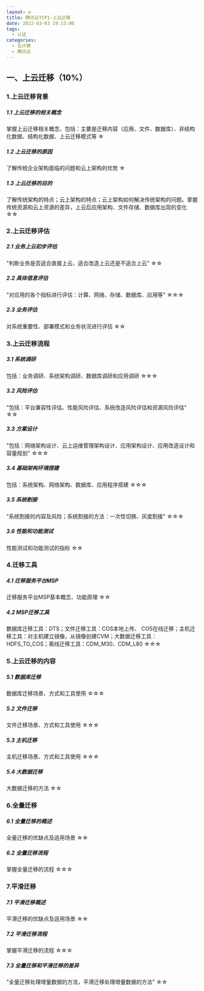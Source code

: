 ```yaml
---
layout: w
title: 腾讯云TCP1-上云迁移
date: 2022-03-03 19:13:00
tags: 
  - 认证
categories:
  - 云计算
  - 腾讯云
---
```


<p></p>
<!-- more -->

## 一、上云迁移（10%）	
### 1.上云迁移背景	
##### 1.1 上云迁移的相关概念	
掌握上云迁移相关概念，包括：主要是迁移内容（应用、文件、数据库）、非结构化数据、结构化数据、上云迁移模式等	☆

##### 1.2 上云迁移的原因	
了解传统企业架构面临的问题和云上架构的优势	☆

##### 1.3 上云迁移的目的	
了解传统架构的特点；云上架构的特点；云上架构如何解决传统架构的问题。掌握传统资源和云上资源的差异，上云后应用架构、文件存储、数据库出现的变化	☆☆

### 2.上云迁移评估	
##### 2.1 业务上云初步评估	
"判断业务是否适合直接上云、适合改造上云还是不适合上云"	☆☆

##### 2.2 具体信息评估	
"对应用的各个指标进行评估：计算、网络、存储、数据库、应用等"	☆☆☆

##### 2.3 业务评估	
对系统重要性、部署模式和业务状况进行评估	☆☆

### 3.上云迁移流程	
##### 3.1 系统调研	
包括：业务调研、系统架构调研、数据库调研和应用调研	☆☆☆

##### 3.2 风险评估	
"包括：平台兼容性评估、性能风险评估、系统改造风险评估和资源风险评估"	☆☆

##### 3.3 方案设计	
"包括：网络架构设计、云上运维管理架构设计、应用架构设计、应用改造设计和容量规划"	☆☆☆

##### 3.4 基础架构环境搭建	
包括：系统架构、网络架构、数据库、应用程序搭建	☆☆☆

##### 3.5 系统割接	
"系统割接的内容及风险；系统割接的方法：一次性切换、灰度割接"	☆☆☆

##### 3.6 性能和功能测试	
性能测试和功能测试的指标	☆☆

### 4.迁移工具	
##### 4.1 迁移服务平台MSP	
迁移服务平台MSP基本概念、功能原理	☆☆

##### 4.2 MSP迁移工具	
数据库迁移工具：DTS；文件迁移工具：COS本地上传、 COS在线迁移；主机迁移工具：对主机建立镜像，从镜像创建CVM；大数据迁移工具：HDFS_TO_COS；离线迁移工具：CDM_M30、CDM_L80	☆☆☆

### 5.上云迁移的内容	
##### 5.1 数据库迁移	
数据库迁移场景、方式和工具使用	☆☆☆

##### 5.2 文件迁移	
文件迁移场景、方式和工具使用	☆☆☆

##### 5.3 主机迁移	
主机迁移场景、方式和工具使用	☆☆☆

##### 5.4 大数据迁移	
大数据迁移的方法	☆☆

### 6.全量迁移	
##### 6.1 全量迁移的概述	
全量迁移的优缺点及适用场景	☆☆

##### 6.2 全量迁移流程	
掌握全量迁移的流程	☆☆☆

### 7.平滑迁移	
##### 7.1 平滑迁移概述	
平滑迁移的优缺点及适用场景	☆☆

##### 7.2 平滑迁移流程	
掌握平滑迁移的流程	☆☆☆

##### 7.3 全量迁移和平滑迁移的差异	
"全量迁移处理增量数据的方法，平滑迁移处理增量数据的方法"	☆☆

